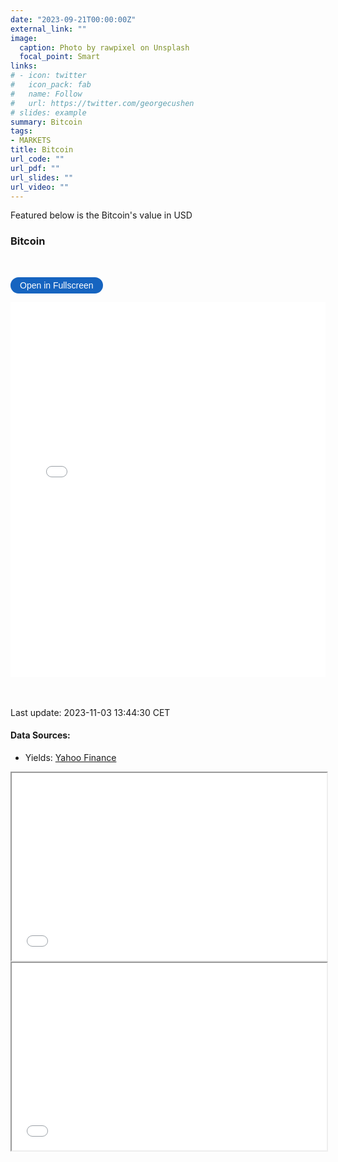 ```yaml
---
date: "2023-09-21T00:00:00Z"
external_link: ""
image: 
  caption: Photo by rawpixel on Unsplash
  focal_point: Smart
links:
# - icon: twitter
#   icon_pack: fab
#   name: Follow
#   url: https://twitter.com/georgecushen
# slides: example
summary: Bitcoin
tags:
- MARKETS
title: Bitcoin
url_code: ""
url_pdf: ""
url_slides: ""
url_video: ""
---
```

<!-- {{< load-plotly >}} -->

Featured below is the Bitcoin's value in USD

### Bitcoin
<br> 

<button onclick="toggleFullscreen('iframe1')" style="font-size: 14px; padding: 5px 15px; border: none; border-radius: 20px; background-color: #1664c0; color: white; cursor: pointer; transition: background-color 0.3s;" onmouseover="this.style.backgroundColor='#0056b3'" onmouseout="this.style.backgroundColor='#007BFF'">Open in Fullscreen</button>
<iframe id="iframe1" src="Bitcoin1.html" width="100%" height="600px" frameborder="0"> </iframe>



<br> <br> 
Last update: 2023-11-03 13:44:30 CET

#### Data Sources: 
* Yields: [Yahoo Finance](https://finance.yahoo.com/quote/BTC-USD?p=BTC-USD&.tsrc=fin-srch)



<iframe src="pretty_table_btc.html" width="100%" height="300"></iframe>

<iframe src="pretty_table_btc_2.html" width="100%" height="300"></iframe>
